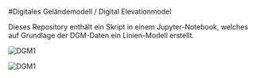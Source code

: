 #Digitales Geländemodell / Digital Elevationmodel  

  

Dieses Repository enthält ein Skript in einem Jupyter-Notebook, welches auf Grundlage der DGM-Daten ein Linien-Modell erstellt.

![DGM1](/Users/fabian.baiersdoerfer/DGM/DGM2.png)

![DGM1](/Users/fabian.baiersdoerfer/DGM/DGM1.png)

